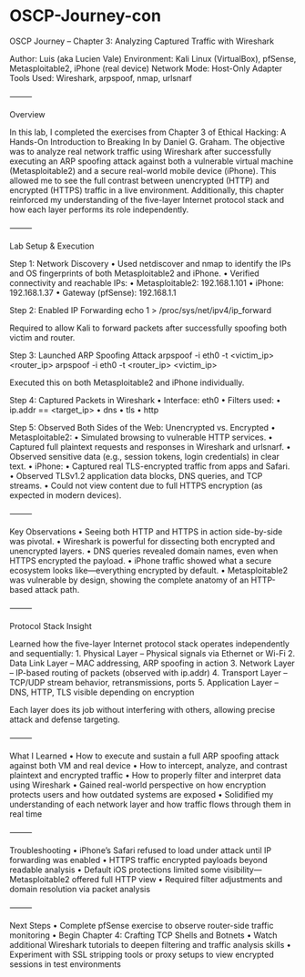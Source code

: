 # OSCP-Journey-con
OSCP Journey – Chapter 3: Analyzing Captured Traffic with Wireshark

Author: Luis (aka Lucien Vale)
Environment: Kali Linux (VirtualBox), pfSense, Metasploitable2, iPhone (real device)
Network Mode: Host-Only Adapter
Tools Used: Wireshark, arpspoof, nmap, urlsnarf

⸻

Overview

In this lab, I completed the exercises from Chapter 3 of Ethical Hacking: A Hands-On Introduction to Breaking In by Daniel G. Graham. The objective was to analyze real network traffic using Wireshark after successfully executing an ARP spoofing attack against both a vulnerable virtual machine (Metasploitable2) and a secure real-world mobile device (iPhone). This allowed me to see the full contrast between unencrypted (HTTP) and encrypted (HTTPS) traffic in a live environment. Additionally, this chapter reinforced my understanding of the five-layer Internet protocol stack and how each layer performs its role independently.

⸻

Lab Setup & Execution

Step 1: Network Discovery
	•	Used netdiscover and nmap to identify the IPs and OS fingerprints of both Metasploitable2 and iPhone.
	•	Verified connectivity and reachable IPs:
	•	Metasploitable2: 192.168.1.101
	•	iPhone: 192.168.1.37
	•	Gateway (pfSense): 192.168.1.1

Step 2: Enabled IP Forwarding
echo 1 > /proc/sys/net/ipv4/ip_forward

Required to allow Kali to forward packets after successfully spoofing both victim and router.

Step 3: Launched ARP Spoofing Attack
arpspoof -i eth0 -t <victim_ip> <router_ip>
arpspoof -i eth0 -t <router_ip> <victim_ip>

Executed this on both Metasploitable2 and iPhone individually.

Step 4: Captured Packets in Wireshark
	•	Interface: eth0
	•	Filters used:
	•	ip.addr == <target_ip>
	•	dns
	•	tls
	•	http

Step 5: Observed Both Sides of the Web: Unencrypted vs. Encrypted
	•	Metasploitable2:
	•	Simulated browsing to vulnerable HTTP services.
	•	Captured full plaintext requests and responses in Wireshark and urlsnarf.
	•	Observed sensitive data (e.g., session tokens, login credentials) in clear text.
	•	iPhone:
	•	Captured real TLS-encrypted traffic from apps and Safari.
	•	Observed TLSv1.2 application data blocks, DNS queries, and TCP streams.
	•	Could not view content due to full HTTPS encryption (as expected in modern devices).

⸻

Key Observations
	•	Seeing both HTTP and HTTPS in action side-by-side was pivotal.
	•	Wireshark is powerful for dissecting both encrypted and unencrypted layers.
	•	DNS queries revealed domain names, even when HTTPS encrypted the payload.
	•	iPhone traffic showed what a secure ecosystem looks like—everything encrypted by default.
	•	Metasploitable2 was vulnerable by design, showing the complete anatomy of an HTTP-based attack path.

⸻

Protocol Stack Insight

Learned how the five-layer Internet protocol stack operates independently and sequentially:
	1.	Physical Layer – Physical signals via Ethernet or Wi-Fi
	2.	Data Link Layer – MAC addressing, ARP spoofing in action
	3.	Network Layer – IP-based routing of packets (observed with ip.addr)
	4.	Transport Layer – TCP/UDP stream behavior, retransmissions, ports
	5.	Application Layer – DNS, HTTP, TLS visible depending on encryption

Each layer does its job without interfering with others, allowing precise attack and defense targeting.

⸻

What I Learned
	•	How to execute and sustain a full ARP spoofing attack against both VM and real device
	•	How to intercept, analyze, and contrast plaintext and encrypted traffic
	•	How to properly filter and interpret data using Wireshark
	•	Gained real-world perspective on how encryption protects users and how outdated systems are exposed
	•	Solidified my understanding of each network layer and how traffic flows through them in real time

⸻

Troubleshooting
	•	iPhone’s Safari refused to load under attack until IP forwarding was enabled
	•	HTTPS traffic encrypted payloads beyond readable analysis
	•	Default iOS protections limited some visibility—Metasploitable2 offered full HTTP view
	•	Required filter adjustments and domain resolution via packet analysis

⸻

Next Steps
	•	Complete pfSense exercise to observe router-side traffic monitoring
	•	Begin Chapter 4: Crafting TCP Shells and Botnets
	•	Watch additional Wireshark tutorials to deepen filtering and traffic analysis skills
	•	Experiment with SSL stripping tools or proxy setups to view encrypted sessions in test environments
